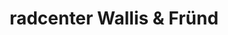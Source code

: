 ---
title: "radcenter Wallis & Fründ"
url: /greifswald/radcenter-wallis-und-fruend/
shop: Fahrrad
---